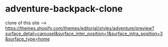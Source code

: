 # adventure-backpack-clone
clone of this site --> https://themes.shopify.com/themes/editorial/styles/adventure/preview?surface_detail=carousel&surface_inter_position=1&surface_intra_position=3&surface_type=home
